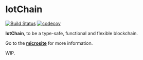IotChain
===

[![Build Status](https://travis-ci.org/iot-block/iotchain.svg?branch=master)](https://travis-ci.org/iot-block/iotchain)
[![codecov](https://codecov.io/gh/iot-block/iotchain/branch/master/graph/badge.svg)](https://codecov.io/gh/iot-block/iotchain)

**IotChain**, to be a type-safe, functional and flexible blockchain.

Go to the [**microsite**](https://iot-block.github.io/iotchain/) for more information.

WIP.

